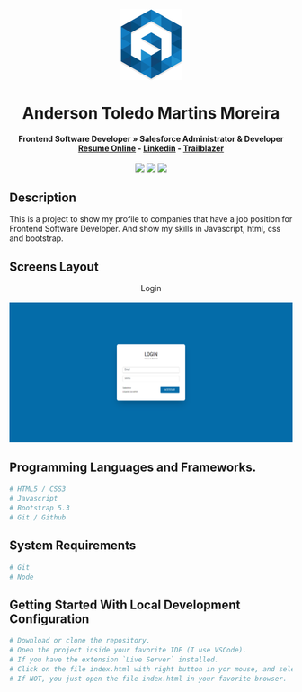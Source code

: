 <div align="center">
  <img src="readme/logo/favicon.png" />
  <h1>Anderson Toledo Martins Moreira</h1>
  <h4>
    Frontend Software Developer » Salesforce Administrator & Developer <br />
    <a href="http://www.atmm.dev" target="_blank">Resume Online</a> -
    <a href="https://www.linkedin.com/in/atmmoreira" target="_blank">Linkedin</a> -
    <a href="https://trailblazer.me/id/atmmdev" target="_blank">Trailblazer</a>
  </h4>
</div>

<!-- References for Create budgets :: https://shields.io/category/build -->
<div align="center">
  <img src="https://img.shields.io/static/v1?label=STATUS&message=in progress&color=red&style=for-the-badge"/> <img src="https://img.shields.io/static/v1?label=Javascript&message=ES6&color=yellow&style=for-the-badge"/> <img src="https://img.shields.io/static/v1?label=Bootstrap&message=5.3&color=purple&style=for-the-badge"/>
</div>

## Description
This is a project to show my profile to companies that have a job position for Frontend Software Developer. And show my skills in Javascript, html, css and bootstrap.

## Screens Layout
<div align="center">
  Login <br><br>
  <img src="readme/layout/login.png" alt="Login"/>
</div>

## Programming Languages and Frameworks.
```bash
# HTML5 / CSS3
# Javascript
# Bootstrap 5.3
# Git / Github
```

## System Requirements
```bash
# Git
# Node
```

## Getting Started With Local Development Configuration

```bash
# Download or clone the repository.
# Open the project inside your favorite IDE (I use VSCode).
# If you have the extension `Live Server` installed.
# Click on the file index.html with right button in yor mouse, and select `Open with Live server`
# If NOT, you just open the file index.html in your favorite browser.
```